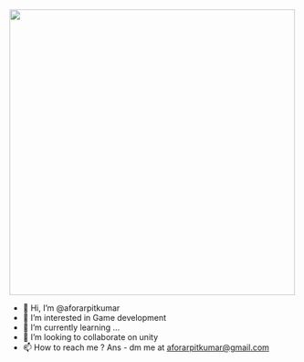 
<img src="https://user-images.githubusercontent.com/73133055/126062539-e6442e34-a685-4d34-b7d5-49befa0444e6.gif" width="500">

- 👋 Hi, I’m @aforarpitkumar
- 👀 I’m interested in Game development
- 🌱 I’m currently learning ...
- 💞️ I’m looking to collaborate on unity
- 📫 How to reach me ? Ans - dm me at aforarpitkumar@gmail.com

<!---
aforarpitkumar/aforarpitkumar is a ✨ special ✨ repository because its `README.md` (this file) appears on your GitHub profile.
You can click the Preview link to take a look at your changes.
--->
